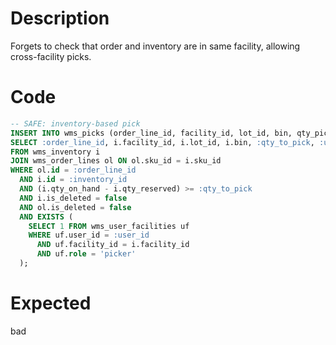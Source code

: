 # Description

Forgets to check that order and inventory are in same facility, allowing cross-facility picks.

# Code

```sql
-- SAFE: inventory-based pick
INSERT INTO wms_picks (order_line_id, facility_id, lot_id, bin, qty_picked, picker_id, status)
SELECT :order_line_id, i.facility_id, i.lot_id, i.bin, :qty_to_pick, :user_id, 'CREATED'
FROM wms_inventory i
JOIN wms_order_lines ol ON ol.sku_id = i.sku_id
WHERE ol.id = :order_line_id
  AND i.id = :inventory_id
  AND (i.qty_on_hand - i.qty_reserved) >= :qty_to_pick
  AND i.is_deleted = false
  AND ol.is_deleted = false
  AND EXISTS (
    SELECT 1 FROM wms_user_facilities uf 
    WHERE uf.user_id = :user_id 
      AND uf.facility_id = i.facility_id
      AND uf.role = 'picker'
  );
```

# Expected

bad